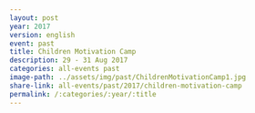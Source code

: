 ```yaml
---
layout: post
year: 2017
version: english
event: past
title: Children Motivation Camp
description: 29 - 31 Aug 2017
categories: all-events past
image-path: ../assets/img/past/ChildrenMotivationCamp1.jpg
share-link: all-events/past/2017/children-motivation-camp
permalink: /:categories/:year/:title
---
```

